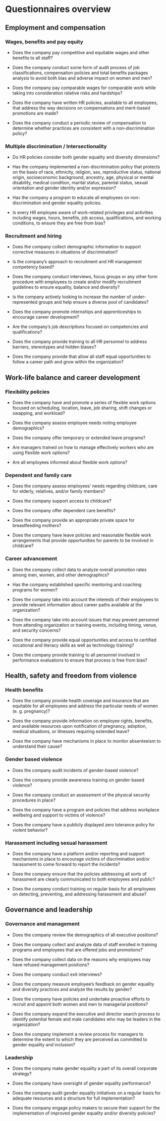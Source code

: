 # Questionnaires overview

## Employment and compensation

### Wages, benefits and pay equity

- Does the company pay competitive and equitable wages and other benefits to all staff?

- Does the company conduct some form of audit process of job classifications, compensation policies and total benefits packages analysis to avoid both bias and adverse impact on women and men?

- Does the company pay comparable wages for comparable work while taking into consideration relative risks and hardships?

- Does the company have written HR policies, available to all employees, that address the way decisions on compensations and merit-based promotions are made?

- Does the company conduct a periodic review of compensation to determine whether practices are consistent with a non-discrimination policy?

### Multiple discrimination / Intersectionality

- Do HR policies consider both gender equality and diversity dimensions?

- Has the company implemented a non-discrimination policy that protects on the basis of race, ethnicity, religion, sex, reproductive status, national origin, socioeconomic background, ancestry, age, physical or mental disability, medical condition, marital status, parental status, sexual orientation and gender identity and/or expression?

- Has the company a program to educate all employees on non-discrimination and gender equality policies.

- Is every HR employee aware of work-related privileges and activities including wages, hours, benefits, job access, qualifications, and working conditions, to ensure they are free from bias?

### Recruitment and hiring

- Does the company collect demographic information to support corrective measures in situations of discrimination?

- Is the company’s approach to recruitment and HR management competency based?

- Does the company conduct interviews, focus groups or any other form procedure with employees to create and/or modify recruitment guidelines to ensure equality, balance and diversity?

- Is the company actively looking to increase the number of under-represented groups and help ensure a diverse pool of candidates?

- Does the company promote internships and apprenticeships to encourage career development?

- Are the company’s job descriptions focused on competencies and qualifications?

- Does the company provide training to all HR personnel to address barriers, stereotypes and hidden biases?

- Does the company provide that allow all staff equal opportunities to follow a career path and grow within the organization?

## Work-life balance and career development

### Flexibility policies

- Does the company have and promote a series of flexible work options focused on scheduling, location, leave, job sharing, shift changes or swapping, and workload?

- Does the company assess employee needs noting employee demographics?

- Does the company offer temporary or extended leave programs?

- Are managers trained on how to manage effectively workers who are using flexible work options?

- Are all employees informed about flexible work options?

### Dependent and family care

- Does the company assess employees’ needs regarding childcare, care for elderly, relatives, and/or family members?

- Does the company support access to childcare?

- Does the company offer dependent care benefits?

- Does the company provide an appropriate private space for breastfeeding mothers?

- Does the company have leave policies and reasonable flexible work arrangements that provide opportunities for parents to be involved in childcare?

### Career advancement

- Does the company collect data to analyze overall promotion rates among men, women, and other demographics?

- Has the company established specific mentoring and coaching programs for women?

- Does the company take into account the interests of their employees to provide relevant information about career paths available at the organization?

- Does the company take into account issues that may prevent personnel from attending organization or training events, including timing, venue, and security concerns?

- Does the company provide equal opportunities and access to certified vocational and literacy skills as well as technology training?

- Does the company provide training to all personnel involved in performance evaluations to ensure that process is free from bias?

## Health, safety and freedom from violence

### Health benefits

- Does the company provide health coverage and insurance that are equitable for all employees and address the particular needs of women (e. g. pregnancy)?

- Does the company provide information on employee rights, benefits, and available resources upon notification of pregnancy, adoption, medical situations, or illnesses requiring extended leave?

- Does the company have mechanisms in place to monitor absenteeism to understand their cause?

### Gender based violence

- Does the company audit incidents of gender-based violence?

- Does the company provide awareness training on gender-based violence?

- Does the company conduct an assessment of the physical security procedures in place?

- Does the company have a program and policies that address workplace wellbeing and support to victims of violence?

- Does the company have a publicly displayed zero tolerance policy for violent behavior?

### Harassment including sexual harassment

- Does the company have a platform and/or reporting and support mechanisms in place to encourage victims of discrimination and/or harassment to come forward to report the incidents?

- Does the company ensure that the policies addressing all sorts of harassment are clearly communicated to both employees and public?

- Does the company conduct training on regular basis for all employees on detecting, preventing, and addressing harassment and abuse?

## Governance and leadership

### Governance and management

- Does the company review the demographics of all executive positions?

- Does the company collect and analyze data of staff enrolled in training programs and employees that are offered jobs and promotions?

- Does the company collect data on the reasons why employees may have refused management positions?

- Does the company conduct exit interviews?

- Does the company measure employee’s feedback on gender equality and diversity practices and analyze the results by gender?

- Does the company have policies and undertake proactive efforts to recruit and appoint both women and men to managerial positions?

- Does the company expand the executive and director search process to identify potential female and male candidates who may be leaders in the organization?

- Does the company implement a review process for managers to determine the extent to which they are perceived as committed to gender equality and inclusion?

### Leadership

- Does the company make gender equality a part of its overall corporate strategy?

- Does the company have oversight of gender equality performance?

- Does the company audit gender equality initiatives on a regular basis for adequate resources and a structure for full implementation?

- Does the company engage policy makers to secure their support for the implementation of improved gender equality and/or diversity policies?

<!-- Based on: http://www.wcoomd.org/-/media/wco/public/global/pdf/topics/capacity-building/activities-and-programmes/gender-equality/gender-equality-assessment-tool.pdf?la=en -->
